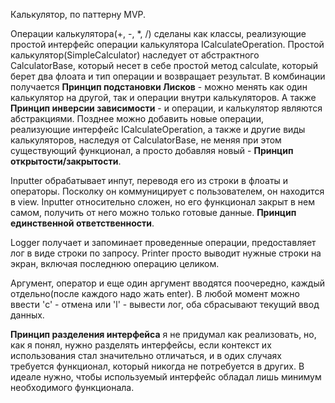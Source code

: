 Калькулятор, по паттерну MVP.

Операции калькулятора(+, -, *, /) сделаны как классы, реализующие простой интерфейс операции калькулятора ICalculateOperation.
Простой калькулятор(SimpleCalculator) наследует от абстрактного CalculatorBase, который несет в себе простой метод calculate, который берет два флоата и тип операции и возвращает результат.
В комбинации получается **Принцип подстановки Лисков** - можно менять как один калькулятор на другой, так и операции внутри калькуляторов. А также **Принцип инверсии зависимости** - и операции, и калькулятор являются абстракциями.
Позднее можно добавить новые операции, реализующие интерфейс ICalculateOperation, а также и другие виды калькуляторов, наследуя от CalculatorBase, не меняя при этом существующий функционал, а просто добавляя новый - **Принцип открытости/закрытости**.

Inputter обрабатывает инпут, переводя его из строки в флоаты и операторы. Посколку он коммуницирует с пользователем, он находится в view. Inputter относительно сложен, но его функционал закрыт в нем самом, получить от него можно только готовые данные. **Принцип единственной ответственности**.

Logger получает и запоминает проведенные операции, предоставляет лог в виде строки по запросу.
Printer просто выводит нужные строки на экран, включая последнюю операцию целиком.

Аргумент, оператор и еще один аргумент вводятся поочередно, каждый отдельно(после каждого надо жать enter).
В любой момент можно ввести 'c' - отмена или 'l' - вывести лог, оба сбрасывают текущий ввод данных.

**Принцип разделения интерфейса** я не придумал как реализовать, но, как я понял, нужно разделять интерфейсы, если контекст их использования стал значительно отличаться, и в одих случаях требуется функционал, который никогда не потребуется в других. В идеале нужно, чтобы используемый интерфейс обладал лишь минимум необходимого функционала.